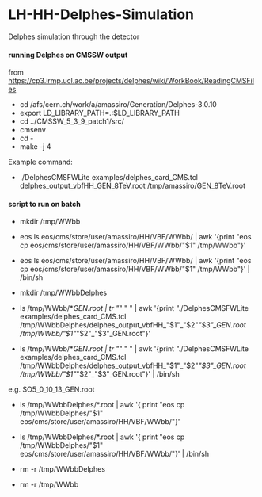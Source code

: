 LH-HH-Delphes-Simulation
========================

Delphes simulation through the detector


#### running Delphes on CMSSW output
from https://cp3.irmp.ucl.ac.be/projects/delphes/wiki/WorkBook/ReadingCMSFiles

* cd /afs/cern.ch/work/a/amassiro/Generation/Delphes-3.0.10
* export LD_LIBRARY_PATH=.:$LD_LIBRARY_PATH
* cd ../CMSSW_5_3_9_patch1/src/
* cmsenv
* cd -
* make -j 4


Example command:

* ./DelphesCMSFWLite examples/delphes_card_CMS.tcl delphes_output_vbfHH_GEN_8TeV.root /tmp/amassiro/GEN_8TeV.root



#### script to run on batch

* mkdir /tmp/WWbb
* eos ls eos/cms/store/user/amassiro/HH/VBF/WWbb/ | awk '{print "eos cp eos/cms/store/user/amassiro/HH/VBF/WWbb/"$1" /tmp/WWbb"}' 
* eos ls eos/cms/store/user/amassiro/HH/VBF/WWbb/ | awk '{print "eos cp eos/cms/store/user/amassiro/HH/VBF/WWbb/"$1" /tmp/WWbb"}'  | /bin/sh

* mkdir /tmp/WWbbDelphes
* ls /tmp/WWbb/*_GEN.root | tr "_" " " | awk '{print "./DelphesCMSFWLite examples/delphes_card_CMS.tcl /tmp/WWbbDelphes/delphes_output_vbfHH_"$1"_"$2"_"$3"_GEN.root /tmp/WWbb/"$1"_"$2"_"$3"_GEN.root"}'
* ls /tmp/WWbb/*_GEN.root | tr "_" " " | awk '{print "./DelphesCMSFWLite examples/delphes_card_CMS.tcl /tmp/WWbbDelphes/delphes_output_vbfHH_"$1"_"$2"_"$3"_GEN.root /tmp/WWbb/"$1"_"$2"_"$3"_GEN.root"}' | /bin/sh

e.g. SO5_0_10_13_GEN.root

* ls /tmp/WWbbDelphes/*.root | awk '{ print "eos cp /tmp/WWbbDelphes/"$1" eos/cms/store/user/amassiro/HH/VBF/WWbb/"}'
* ls /tmp/WWbbDelphes/*.root | awk '{ print "eos cp /tmp/WWbbDelphes/"$1" eos/cms/store/user/amassiro/HH/VBF/WWbb/"}' | /bin/sh


* rm -r /tmp/WWbbDelphes
* rm -r /tmp/WWbb


